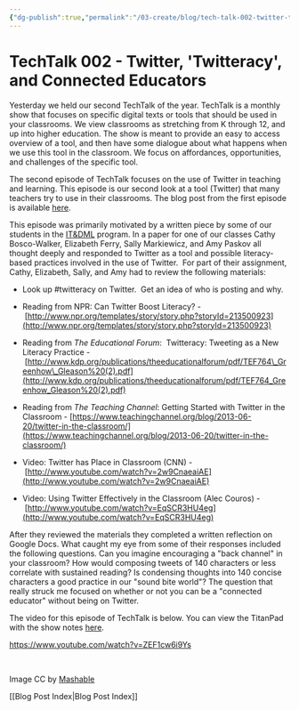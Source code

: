 ```yaml
---
{"dg-publish":true,"permalink":"/03-create/blog/tech-talk-002-twitter-twitteracy-and-connected-educators/","title":"TechTalk 002 - Twitter, 'Twitteracy', and Connected Educators","tags":["techtalk","twitter"]}
---
```


# TechTalk 002 - Twitter, 'Twitteracy', and Connected Educators

Yesterday we held our second TechTalk of the year. TechTalk is a monthly show that focuses on specific digital texts or tools that should be used in your classrooms. We view classrooms as stretching from K through 12, and up into higher education. The show is meant to provide an easy to access overview of a tool, and then have some dialogue about what happens when we use this tool in the classroom. We focus on affordances, opportunities, and challenges of the specific tool.

The second episode of TechTalk focuses on the use of Twitter in teaching and learning. This episode is our second look at a tool (Twitter) that many teachers try to use in their classrooms. The blog post from the first episode is available [here](http://wiobyrne.com/educational-use-of-twitter-in-teaching-learning-and-socializing-techtalks/).

This episode was primarily motivated by a written piece by some of our students in the [IT&DML](https://twitter.com/itdml) program. In a paper for one of our classes Cathy Bosco-Walker, Elizabeth Ferry, Sally Markiewicz, and Amy Paskov all thought deeply and responded to Twitter as a tool and possible literacy-based practices involved in the use of Twitter.  For part of their assignment, Cathy, Elizabeth, Sally, and Amy had to review the following materials:

- Look up #twitteracy on Twitter.  Get an idea of who is posting and why.
    
- Reading from NPR: Can Twitter Boost Literacy? - [http://www.npr.org/templates/story/story.php?storyId=213500923](http://www.npr.org/templates/story/story.php?storyId=213500923)
    
- Reading from _The Educational Forum_:  Twitteracy: Tweeting as a New Literacy Practice - [http://www.kdp.org/publications/theeducationalforum/pdf/TEF764\_Greenhow\_Gleason%20(2).pdf](http://www.kdp.org/publications/theeducationalforum/pdf/TEF764_Greenhow_Gleason%20(2).pdf)
    
- Reading from _The Teaching Channel_: Getting Started with Twitter in the Classroom - [https://www.teachingchannel.org/blog/2013-06-20/twitter-in-the-classroom/](https://www.teachingchannel.org/blog/2013-06-20/twitter-in-the-classroom/)
    
- Video: Twitter has Place in Classroom (CNN) - [http://www.youtube.com/watch?v=2w9CnaeaiAE](http://www.youtube.com/watch?v=2w9CnaeaiAE)
    
- Video: Using Twitter Effectively in the Classroom (Alec Couros) - [http://www.youtube.com/watch?v=EqSCR3HU4eg](http://www.youtube.com/watch?v=EqSCR3HU4eg)
    

After they reviewed the materials they completed a written reflection on Google Docs. What caught my eye from some of their responses included the following questions. Can you imagine encouraging a "back channel" in your classroom? How would composing tweets of 140 characters or less correlate with sustained reading? Is condensing thoughts into 140 concise characters a good practice in our "sound bite world"? The question that really struck me focused on whether or not you can be a "connected educator" without being on Twitter.

The video for this episode of TechTalk is below. You can view the TitanPad with the show notes [here](http://wiobyrne.titanpad.com/6).

https://www.youtube.com/watch?v=ZEF1cw6i9Ys

 

Image CC by [Mashable](http://mashable.com/2012-10-20/twitter-students-writers/)

[[Blog Post Index\|Blog Post Index]]